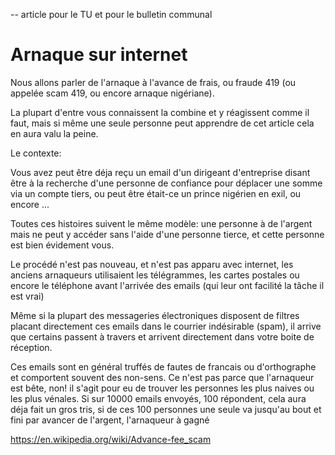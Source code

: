 -- article pour le TU et pour le bulletin communal

# Arnaque sur internet

Nous allons parler de l'arnaque à l'avance de frais, ou fraude 419 (ou appelée scam 419, ou encore arnaque nigériane).

La plupart d'entre vous connaissent la combine et y réagissent comme il faut, mais si même une seule personne peut apprendre de cet article cela en aura valu la peine.

Le contexte:

Vous avez peut être déja reçu un email d'un dirigeant d'entreprise disant être à la recherche d'une personne de confiance pour déplacer une somme via un compte tiers, ou peut être était-ce un prince nigérien en exil, ou encore ...

Toutes ces histoires suivent le même modèle: une personne à de l'argent mais ne peut y accéder sans l'aide d'une personne tierce,  et cette personne est bien évidement vous.

Le procédé n'est pas nouveau, et n'est pas apparu avec internet, les anciens arnaqueurs utilisaient les télégrammes, les cartes postales ou encore le téléphone avant l'arrivée des emails (qui leur ont facilité la tâche il est vrai)

Même si la plupart des messageries électroniques disposent de filtres placant directement ces emails dans le courrier indésirable (spam), il arrive que certains passent à travers et arrivent directement dans votre boite de réception.

Ces emails sont en général truffés de fautes de francais ou d'orthographe et comportent souvent des non-sens. Ce n'est pas parce que l'arnaqueur est bête, non! il s'agit pour eu de trouver les personnes les plus naives ou les plus vénales.
Si sur 10000 emails envoyés, 100 répondent, cela aura déja fait un gros tris, si de ces 100 personnes une seule va jusqu'au bout et fini par avancer de l'argent, l'arnaqueur à gagné

https://en.wikipedia.org/wiki/Advance-fee_scam

